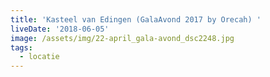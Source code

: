 ```yaml
---
title: 'Kasteel van Edingen (GalaAvond 2017 by Orecah) '
liveDate: '2018-06-05'
image: /assets/img/22-april_gala-avond_dsc2248.jpg
tags:
  - locatie
---
```


